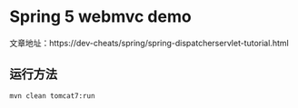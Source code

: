 # Spring 5 webmvc demo

文章地址：https://dev-cheats/spring/spring-dispatcherservlet-tutorial.html

## 运行方法

```bash
mvn clean tomcat7:run
```